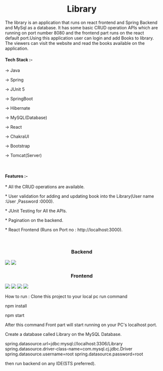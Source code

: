 <h1 align="center">Library</h1>
The library is an application that runs on react frontend and Spring Backend and MySql as a database. It has some basic CRUD operation APIs which are running on port number  8080 and the frontend part runs on the react default port.Using this application user can login and add Books to library. The viewers can visit the website and read the books available on the application.
<br>
<h4>Tech Stack :-</h4>
<p>-> Java</p>
<p>-> Spring</p>
<p>-> JUnit 5</p>
<p>-> SpringBoot</p>
<p>-> Hibernate</p>
<p>-> MySQL(Database)</p>
<p>-> React</p>
<p>-> ChakraUI</p> 
<p>-> Bootstrap</p> 
<p>-> Tomcat(Server)</p> 
<br>
<h4>Features :-</h4>
<P>* All the CRUD operations are available.
<p>* User validation for adding and updating book into the Library(User name :User ,Password :0000).</p>
<P>* JUnit Testing for All the APIs.
<p>* Pagination on the backend.</P>
<p>* React Frontend (Runs on Port no : http://localhost:3000).</p>
<br>
<h3 align="center">Backend</h3>
<img src="https://i.imgur.com/7GJICYy.png"/>
<img src="https://i.imgur.com/amrLyTn.png"/>
<h3 align="center">Frontend</h3>
<img src="https://i.imgur.com/lGJ32hP.png"/>
<img src="https://i.imgur.com/CTKYai3.png"/>
<img src="https://i.imgur.com/wWpLeIk.png"/>
<img src="https://i.imgur.com/Tf1UO8e.png"/>
<p> How to run : Clone this project to your local pc run command </p>
<p>npm install</p>
<p>npm start</p>
<p> After this command Front part will start running on your PC's localhost port.</p>
<p>Create a database called Library on the MySQL Database.</p>
spring.datasource.url=jdbc:mysql://localhost:3306/Library
spring.datasource.driver-class-name=com.mysql.cj.jdbc.Driver
spring.datasource.username=root
spring.datasource.password=root
<p>then run backend on any IDE(STS preferred). </p>
